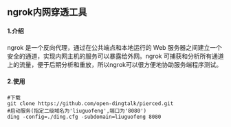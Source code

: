 ## ngrok内网穿透工具

####  1.介绍

ngrok 是一个反向代理，通过在公共端点和本地运行的 Web 服务器之间建立一个安全的通道，实现内网主机的服务可以暴露给外网。ngrok 可捕获和分析所有通道上的流量，便于后期分析和重放，所以ngrok可以很方便地协助服务端程序测试。

####  2.使用

```shell
#下载
git clone https://github.com/open-dingtalk/pierced.git
#启动服务(指定二级域名为'liuguofeng',端口为'8080')
ding -config=./ding.cfg -subdomain=liuguofeng 8080
```

